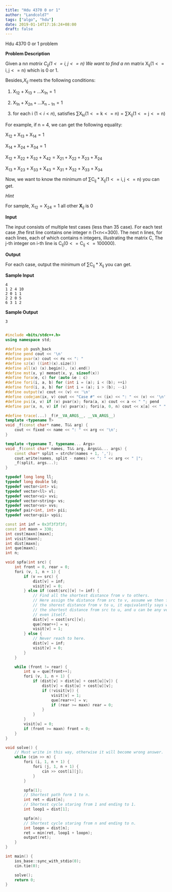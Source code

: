 ```yaml
---
title: "Hdu 4370 0 or 1"
author: "Landcold7"
tags: ["algo", "hdu"]
date: 2019-01-14T17:16:24+08:00
draft: false
---
```


Hdu 4370 0 or 1 problem

<!--more-->

**Problem Description**

Given a n*n matrix $\mathrm { C } _ { \mathrm { ij } } ( 1 < = \mathrm { i } , \mathrm { j } < = \mathrm { n } )$ We want to find a n*n matrix $\mathrm { X } _ { \mathrm { ij } } ( 1 < = \mathrm { i } , \mathrm { j } < = \mathrm { n } )$ which is 0 or 1.

Besides,$X _ { i j }$ meets the following conditions:

1. $\mathrm { X } _ { 12 } + \mathrm { X } _ { 13 } + \ldots \mathrm { X } _ { 1 \mathrm { n } } = 1$

2. $\mathrm { X } _ { 1 \mathrm { n } } + \mathrm { X } _ { 2 \mathrm { n } } + \ldots \mathrm { X } _ { \mathrm { n } - 1 \mathrm { n } } = 1$

3. for each i $( 1 < i < n )$, satisfies $\sum \mathrm { X } _ { \mathrm { ki } } ( 1 < = \mathrm { k } < = \mathrm { n } ) = \sum \mathrm { X } _ { \mathrm { ij } } ( 1 < = \mathrm { j } < = \mathrm { n } )$

For example, if n = 4, we can get the following equality:

$\mathrm { X } _ { 12 } + \mathrm { X } _ { 13 } + \mathrm { X } _ { 14 } = 1$

$\mathrm { X } _ { 14 } + \mathrm { X } _ { 24 } + \mathrm { X } _ { 34 } = 1$

$\mathrm { X } _ { 12 } + \mathrm { X } _ { 22 } + \mathrm { X } _ { 32 } + \mathrm { X } _ { 42 } = \mathrm { X } _ { 21 } + \mathrm { X } _ { 22 } + \mathrm { X } _ { 23 } + \mathrm { X } _ { 24 }$

$\mathrm { X } _ { 13 } + \mathrm { X } _ { 23 } + \mathrm { X } _ { 33 } + \mathrm { X } _ { 43 } = \mathrm { X } _ { 31 } + \mathrm { X } _ { 32 } + \mathrm { X } _ { 33 } + \mathrm { X } _ { 34 }$

Now, we want to know the minimum of $\sum \mathrm { C } _ { \mathrm { ij } } * \mathrm { X } _ { \mathrm { ij } } ( 1 < = \mathrm { i } , \mathrm { j } < = \mathrm { n } )$ you can get.

*Hint*

For sample, $\mathrm { X } _ { 12 } = \mathrm { X } _ { 24 } = 1$ all other $\mathbf { X } _ { i j }$ is 0


**Input**

The input consists of multiple test cases (less than 35 case).
For each test case ,the first line contains one integer n (1<n<=300).
The next n lines, for each lines, each of which contains n integers, illustrating the matrix C, The j-th integer on i-th line is $\mathrm { C } _ { \mathrm { ij } } \left( 0 < = \mathrm { C } _ { \mathrm { ij } } < = 100000 \right)$.



**Output**

For each case, output the minimum of $\sum \mathrm { C } _ { \mathrm { ij } } * \mathrm { X } _ { \mathrm { ij } }$ you can get.


**Sample Input**

```
4
1 2 4 10
2 0 1 1
2 2 0 5
6 3 1 2
```

**Sample Output**
```
3
```

```c++

#include <bits/stdc++.h>
using namespace std;

#define pb push_back
#define pend cout << '\n'
#define pvar(x) cout << #x << ": "
#define sz(x) ((int)(x).size())
#define all(x) (x).begin(), (x).end()
#define mst(x, y) memset(x, y, sizeof(x))
#define fora(e, c) for (auto &e : c)
#define fori(i, a, b) for (int i = (a); i < (b); ++i)
#define ford(i, a, b) for (int i = (a); i > (b); --i)
#define output(v) cout << (v) << '\n'
#define codejam(ix, v) cout << "Case #" << (ix) << ": " << (v) << '\n'
#define pvi(x, v) if (v) pvar(x); fora(a, x) cout << a << " "; pend
#define par(x, n, v) if (v) pvar(x); fori(a, 0, n) cout << x[a] << " "; pend

#define trace(...) _f(#__VA_ARGS__, __VA_ARGS__)
template <typename T>
void _f(const char* name, T&& arg) {
    cout << fixed << name << ": " << arg << '\n';
}

template <typename T, typename... Args>
void _f(const char* names, T&& arg, Args&&... args) {
    const char* split = strchr(names + 1, ',');
    cout.write(names, split - names) << ": " << arg << " |";
    _f(split, args...);
}

typedef long long ll;
typedef long double ld;
typedef vector<int> vi;
typedef vector<ll> vl;
typedef vector<vi> vvi;
typedef vector<string> vs;
typedef vector<vs> vvs;
typedef pair<int, int> pii;
typedef vector<pii> vpii;

const int inf = 0x3f3f3f3f;
const int maxn = 330;
int cost[maxn][maxn];
int visit[maxn];
int dist[maxn];
int que[maxn];
int n;

void spfa(int src) {
    int front = 0, rear = 0;
    fori (v, 1, n + 1) {
        if (v == src) {
            dist[v] = inf;
            visit[v] = 0;
        } else if (cost[src][v] != inf) {
            // Find all the shortest distance from v to others.
            // Here assign the distance from src to v, assume we then find
            // the shorest distance from v to u, it equivalently says we get
            // the shortest distance from src to u, and u can be any vetices
            // even itself.
            dist[v] = cost[src][v];
            que[rear++] = v;
            visit[v] = 1;
        } else {
            // Never reach to here.
            dist[v] = inf;
            visit[v] = 0;
        }
    }

    while (front != rear) {
        int u = que[front++];
        fori (v, 1, n + 1) {
            if (dist[v] > dist[u] + cost[u][v]) {
                dist[v] = dist[u] + cost[u][v];
                if (!visit[v]) {
                    visit[v] = 1;
                    que[rear++] = v;
                    if (rear >= maxn) rear = 0;
                }
            }
        }
        visit[u] = 0;
        if (front >= maxn) front = 0;
    }
}

void solve() {
    // Must write in this way, otherwise it will become wrong answer.
    while (cin >> n) {
        fori (i, 1, n + 1) {
            fori (j, 1, n + 1) {
                cin >> cost[i][j];
            }
        }

        spfa(1);
        // Shortest path form 1 to n.
        int ret = dist[n];
        // Shortest cycle staring from 1 and ending to 1.
        int loop1 = dist[1];

        spfa(n);
        // Shortest cycle staring from n and ending to n.
        int loopn = dist[n];
        ret = min(ret, loop1 + loopn);
        output(ret);
    }
}

int main() {
    ios_base::sync_with_stdio(0);
    cin.tie(0);

    solve();
    return 0;
}

```
